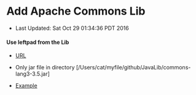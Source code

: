 # Add Apache Commons Lib 
- Last Updated: Sat Oct 29 01:34:36 PDT 2016

#### Use leftpad from the Lib 
- [URL](http://www-eu.apache.org/dist//commons/lang/source/commons-lang3-3.5-src.zip)

- Only jar file in directory [/Users/cat/myfile/github/JavaLib/commons-lang3-3.5.jar]

- [Example](https://github.com/bsdshell/java/blob/master/PaddingExample.java)

